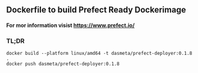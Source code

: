 ## Dockerfile to build Prefect Ready Dockerimage
#### For mor information visist https://www.prefect.io/
### TL;DR
```shell
docker build --platform linux/amd64 -t dasmeta/prefect-deployer:0.1.8 .
docker push dasmeta/prefect-deployer:0.1.8
```
